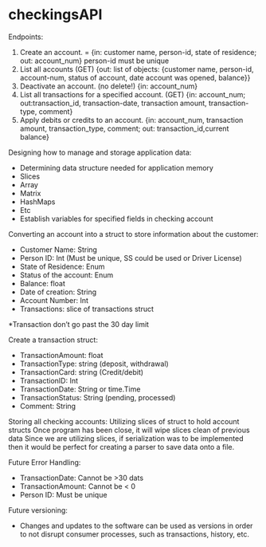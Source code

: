 # checkingsAPI

Endpoints:
1. Create an account. = {in: customer name, person-id, state of residence; out: account_num} person-id must be unique
2. List all accounts (GET) {out: list of objects: {customer name, person-id, account-num, status of account, date account was opened, balance}}
3. Deactivate an account. (no delete!) {in: account_num}
4. List all transactions for a specified account. (GET) {in: account_num; out:transaction_id, transaction-date, transaction amount, transaction-type, comment}
5. Apply debits or credits to an account. {in: account_num, transaction amount, transaction_type, comment; out: transaction_id,current balance}

Designing how to manage and storage application data:
-	Determining data structure needed for application memory
-	Slices
-	Array
-	Matrix
-	HashMaps
-	Etc
-	Establish variables for specified fields in checking account

Converting an account into a struct to store information about the customer:
-	Customer Name: String
-	Person ID: Int (Must be unique, SS could be used or Driver License)
-	State of Residence: Enum
-	Status of the account: Enum
-	Balance: float
-	Date of creation: String
-	Account Number: Int
-	Transactions: slice of transactions struct 	

*Transaction don’t go past the 30 day limit

Create a transaction struct:
-	TransactionAmount: float
-	TransactionType: string (deposit, withdrawal)
-	TransactionCard: string (Credit/debit)
-	TransactionID: Int
-	TransactionDate: String or time.Time
-	TransactionStatus: String (pending, processed)
-	Comment: String

Storing all checking accounts:
Utilizing slices of struct to hold account structs 
Once program has been close, it will wipe slices clean of previous data
Since we are utilizing slices, if serialization was to be implemented then it would be perfect for creating a parser to save data onto a file.

Future Error Handling: 
-	TransactionDate: Cannot be >30 dats
-	TransactionAmount: Cannot be < 0
-	Person ID: Must be unique

Future versioning:
-	Changes and updates to the software can be used as versions in order to not disrupt consumer processes, such as transactions, history, etc.


